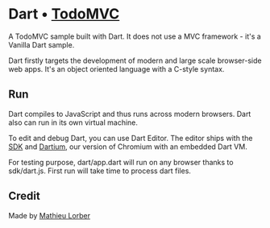 # Dart • [TodoMVC](http://todomvc.com)

A TodoMVC sample built with Dart. It does not use a MVC framework - it's a Vanilla Dart sample.

Dart firstly targets the development of modern and large scale browser-side web apps. It's an object oriented language with a C-style syntax.

## Run

Dart compiles to JavaScript and thus runs across modern browsers. Dart also can run in its own virtual machine.

To edit and debug Dart, you can use Dart Editor. The editor ships with the [SDK](http://dartlang.org) and [Dartium](http://www.dartlang.org/dartium/), our version of Chromium with an embedded Dart VM.

For testing purpose, dart/app.dart will run on any browser thanks to sdk/dart.js. First run will take time to process dart files.

## Credit

Made by [Mathieu Lorber](http://mlorber.net)
